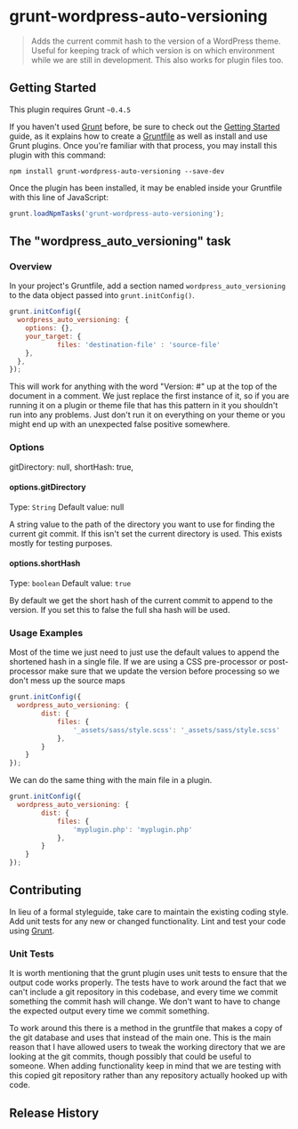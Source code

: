 # grunt-wordpress-auto-versioning

> Adds the current commit hash to the version of a WordPress theme. Useful for keeping track of which version is on which environment while we are still in development. This also works for plugin files too.

## Getting Started
This plugin requires Grunt `~0.4.5`

If you haven't used [Grunt](http://gruntjs.com/) before, be sure to check out the [Getting Started](http://gruntjs.com/getting-started) guide, as it explains how to create a [Gruntfile](http://gruntjs.com/sample-gruntfile) as well as install and use Grunt plugins. Once you're familiar with that process, you may install this plugin with this command:

```shell
npm install grunt-wordpress-auto-versioning --save-dev
```

Once the plugin has been installed, it may be enabled inside your Gruntfile with this line of JavaScript:

```js
grunt.loadNpmTasks('grunt-wordpress-auto-versioning');
```

## The "wordpress_auto_versioning" task

### Overview
In your project's Gruntfile, add a section named `wordpress_auto_versioning` to the data object passed into `grunt.initConfig()`.

```js
grunt.initConfig({
  wordpress_auto_versioning: {
    options: {},
    your_target: {
			files: 'destination-file' : 'source-file'
    },
  },
});
```

This will work for anything with the word "Version: #" up at the top of the document in a comment. We just replace the first instance of it, so if you are running it on a plugin or theme file that has this pattern in it you shouldn't run into any problems. Just don't run it on everything on your theme or you might end up with an unexpected false positive somewhere.

### Options

gitDirectory: null,
shortHash: true,

#### options.gitDirectory
Type: `String`
Default value: null

A string value to the path of the directory you want to use for finding the current git commit. If this isn't set the current directory is used. This exists mostly for testing purposes.

#### options.shortHash
Type: `boolean`
Default value: `true`

By default we get the short hash of the current commit to append to the version. If you set this to false the full sha hash will be used.

### Usage Examples

Most of the time we just need to just use the default values to append the shortened hash in a single file. If we are using a CSS pre-processor or post-processor make sure that we update the version before processing so we don't mess up the source maps

```js
grunt.initConfig({
  wordpress_auto_versioning: {
		dist: {
			files: {
				'_assets/sass/style.scss': '_assets/sass/style.scss'
			},
		}
	}
});
```

We can do the same thing with the main file in a plugin.

```js
grunt.initConfig({
  wordpress_auto_versioning: {
		dist: {
			files: {
				'myplugin.php': 'myplugin.php'
			},
		}
	}
});
```

## Contributing
In lieu of a formal styleguide, take care to maintain the existing coding style. Add unit tests for any new or changed functionality. Lint and test your code using [Grunt](http://gruntjs.com/).

### Unit Tests

It is worth mentioning that the grunt plugin uses unit tests to ensure that the output code works properly. The tests have to work around the fact that we can't include a git repository in this codebase, and every time we commit something the commit hash will change. We don't want to have to change the expected output every time we commit something.

To work around this there is a method in the gruntfile that makes a copy of the git database and uses that instead of the main one. This is the main reason that I have allowed users to tweak the working directory that we are looking at the git commits, though possibly that could be useful to someone. When adding functionality keep in mind that we are testing with this copied git repository rather than any repository actually hooked up with code.

## Release History
